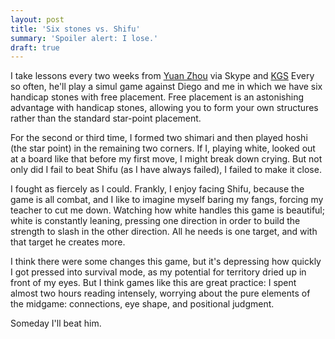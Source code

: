 ```yaml
---
layout: post
title: 'Six stones vs. Shifu'
summary: 'Spoiler alert: I lose.'
draft: true
---
```


<div class="eidogo-player-auto" sgf="/sgf/20140109115231_jaguar_vs_cloudbrows.sgf"></div>

I take lessons every two weeks from [Yuan Zhou](http://zhouyuan.com) via Skype and [KGS](http://gokgs.org.) Every so often, he'll play a simul game against Diego and me in which we have six handicap stones with free placement. Free placement is an astonishing advantage with handicap stones, allowing you to form your own structures rather than the standard star-point placement.

For the second or third time, I formed two shimari and then played hoshi (the star point) in the remaining two corners. If I, playing white, looked out at a board like that before my first move, I might break down crying. But not only did I fail to beat Shifu (as I have always failed), I failed to make it close.

I fought as fiercely as I could. Frankly, I enjoy facing Shifu, because the game is all combat, and I like to imagine myself baring my fangs, forcing my teacher to cut me down. Watching how white handles this game is beautiful; white is constantly leaning, pressing one direction in order to build the strength to slash in the other direction. All he needs is one target, and with that target he creates more.

I think there were some changes this game, but it's depressing how quickly I got pressed into survival mode, as my potential for territory dried up in front of my eyes. But I think games like this are great practice: I spent almost two hours reading intensely, worrying about the pure elements of the midgame: connections, eye shape, and positional judgment.

Someday I'll beat him.
